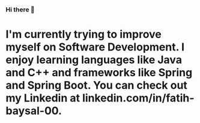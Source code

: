 ### Hi there 👋

# I'm currently trying to improve myself on Software Development. I enjoy learning languages like Java and C++ and frameworks like Spring and Spring Boot. You can check out my Linkedin at linkedin.com/in/fatih-baysal-00.

